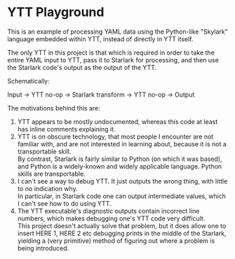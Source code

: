 # YTT Playground

This is an example of processing YAML data using the Python-like "Skylark" language embedded within YTT, instead of directly in YTT itself.

The only YTT in this project is that which is required in order to take the entire YAML input to YTT,
pass it to Starlark for processing, and then use the Starlark code's output as the output of the YTT.

Schematically:

Input -> YTT no-op -> Starlark transform -> YTT no-op -> Output

The motivations behind this are:
1. YTT appears to be mostly undocumented, whereas this code at least has inline comments explaining it.
1. YTT is on obscure technology, that most people I encounter are not familiar with, and are not interested in learning about, because it is not a transportable skill.<br />
   By contrast, Starlark is fairly similar to Python (on which it was based), and
   Python is a widely-known and widely applicable language. Python skills are transportable.
1. I can't see a way to debug YTT. It just outputs the wrong thing, with little to no indication why.<br />
   In particular, in Starlark code one can output intermediate values, which I can't see how to do using YTT.
1. The YTT executable's diagnostic outputs contain incorrect line numbers, which makes debugging one's YTT code very difficult.<br />
   This project doesn't actually solve that problem, but it does allow one to insert HERE 1, HERE 2 etc
   debugging prints in the middle of the Starlark, yielding a (very primitive) method of figuring
   out where a problem is being introduced.
